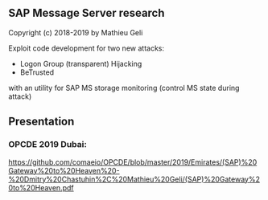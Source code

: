 SAP Message Server research
-------------------------------------

Copyright (c) 2018-2019 by Mathieu Geli


Exploit code development for two new attacks:

- Logon Group (transparent) Hijacking
- BeTrusted

with an utility for SAP MS storage monitoring (control MS state during attack)

## Presentation

### OPCDE 2019 Dubai:

https://github.com/comaeio/OPCDE/blob/master/2019/Emirates/(SAP)%20Gateway%20to%20Heaven%20-%20Dmitry%20Chastuhin%2C%20Mathieu%20Geli/(SAP)%20Gateway%20to%20Heaven.pdf
